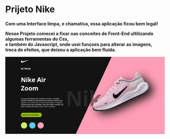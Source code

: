 <h1>Prijeto Nike</h1>

<h4>
Com uma Interface limpa, e chamativa, essa aplicação ficou bem legal!
  <br>

  Nesse Projeto comecei a fixar oas conceites de Front-End ultilizando algumas ferramentas do Css, 
  <br> e também do Javascript, onde usei funçoes para alterar as imagens, <br>
  troca de efeitos, que deixou a aplicação bem fluida.



<img src="https://github.com/soarespeter/Projeto-Nike/blob/main/Captura%20de%20tela%202025-05-04%20062127.png">
  

  
</h2>
